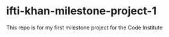 # ifti-khan-milestone-project-1
This repo is for my first milestone project for the Code Institute 
